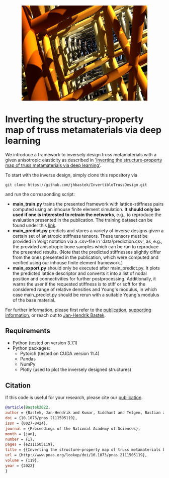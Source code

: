 <p align="center"><img src="illustration.png" width="400"\></p>

# Inverting the structury-property map of truss metamaterials via deep learning

We introduce a framework to inversely design truss metamaterials with a given anisotropic elasticity as described in ['Inverting the structure-property map of truss metamaterials via deep learning'](https://www.pnas.org/content/119/1/e2111505119).

To start with the inverse design, simply clone this repository via
```
git clone https://github.com/jhbastek/InvertibleTrussDesign.git
```
and run the corresponding script:

- **main_train.py** trains the presented framework with lattice-stiffness pairs computed using an inhouse finite element simulation. **It should only be used if one is interested to retrain the networks**, e.g., to reproduce the evaluation presented in the publication. The training dataset can be found under this [link](https://www.research-collection.ethz.ch/handle/20.500.11850/520254).
- **main_predict.py** predicts and stores a variety of inverse designs given a certain set of anistropic stiffness tensors. These tensors must be provided in Voigt notation via a .csv-file in 'data/prediction.csv', as, e.g., the provided anisotropic bone samples which can be run to reproduce the presented results. (Note that the predicted stiffnesses slightly differ from the ones presented in the publication, which were computed and verified using our inhouse finite element framework.)
- **main_export.py** should only be executed after main_predict.py. It plots the predicted lattice descriptor and converts it into a list of nodal position and connectivities for further postprocessing. Additionally, it warns the user if the requested stiffness is to stiff or soft for the considered range of relative densities and Young's modulus, in which case main_predict.py should be rerun with a suitable Young's modulus of the base material.

For further information, please first refer to the [publication](https://www.pnas.org/content/119/1/e2111505119), [supporting information](https://www.pnas.org/doi/10.1073/pnas.2111505119#supplementary-materials), or reach out to [Jan-Hendrik Bastek](mailto:jbastek@ethz.ch).

## Requirements

- Python (tested on version 3.7.1)
- Python packages:
  - Pytorch (tested on CUDA version 11.4)
  - Pandas
  - NumPy
  - Plotly (used to plot the inversely designed structures)

## Citation

If this code is useful for your research, please cite our [publication](https://www.pnas.org/content/119/1/e2111505119).
```bibtex
@article{Bastek2022,
author = {Bastek, Jan-Hendrik and Kumar, Siddhant and Telgen, Bastian and Glaesener, Rapha{\"{e}}l N and Kochmann, Dennis M},
doi = {10.1073/pnas.2111505119},
issn = {0027-8424},
journal = {Proceedings of the National Academy of Sciences},
month = {jan},
number = {1},
pages = {e2111505119},
title = {{Inverting the structure–property map of truss metamaterials by deep learning}},
url = {http://www.pnas.org/lookup/doi/10.1073/pnas.2111505119},
volume = {119},
year = {2022}
}
```
